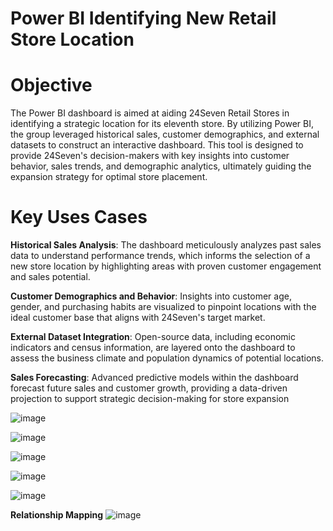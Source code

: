 # Power BI Identifying New Retail Store Location

# Objective

The Power BI dashboard is aimed at aiding 24Seven Retail Stores in identifying a strategic location for its eleventh store. By utilizing Power BI, the group leveraged historical sales, customer demographics, and external datasets to construct an interactive dashboard. This tool is designed to provide 24Seven's decision-makers with key insights into customer behavior, sales trends, and demographic analytics, ultimately guiding the expansion strategy for optimal store placement.

# Key Uses Cases

**Historical Sales Analysis**: The dashboard meticulously analyzes past sales data to understand performance trends, which informs the selection of a new store location by highlighting areas with proven customer engagement and sales potential.

**Customer Demographics and Behavior**: Insights into customer age, gender, and purchasing habits are visualized to pinpoint locations with the ideal customer base that aligns with 24Seven's target market.

**External Dataset Integration**: Open-source data, including economic indicators and census information, are layered onto the dashboard to assess the business climate and population dynamics of potential locations.

**Sales Forecasting**: Advanced predictive models within the dashboard forecast future sales and customer growth, providing a data-driven projection to support strategic decision-making for store expansion

![image](https://github.com/TashfeenAhmed12/Dashboard-Visualizations-and-Analytics/assets/76031323/48b33551-9a7e-4b40-8e88-69a634264b11)

![image](https://github.com/TashfeenAhmed12/Dashboard-Visualizations-and-Analytics/assets/76031323/59bf3055-33e1-4d5d-86a8-1732625b4759)

![image](https://github.com/TashfeenAhmed12/Dashboard-Visualizations-and-Analytics/assets/76031323/8a4279dc-1435-4edc-971e-30b366bbd24d)


![image](https://github.com/TashfeenAhmed12/Dashboard-Visualizations-and-Analytics/assets/76031323/6db6cbf2-44fb-45bc-8c3a-84fa2f1b9f0e)

![image](https://github.com/TashfeenAhmed12/Dashboard-Visualizations-and-Analytics/assets/76031323/aeff14b4-d812-40eb-a048-ca938740ec18)

**Relationship Mapping**
![image](https://github.com/TashfeenAhmed12/Dashboard-Visualizations-and-Analytics/assets/76031323/60cb4904-4e14-4aa5-b6a4-5471a859de14)


